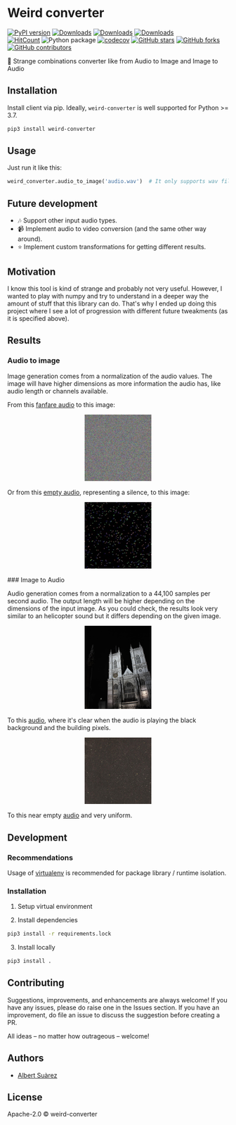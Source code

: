 # Weird converter

[![PyPI version](https://badge.fury.io/py/weird-converter.svg)](https://pypi.org/project/weird-converter/)
[![Downloads](https://pepy.tech/badge/weird-converter)](https://pepy.tech/project/weird-converter)
[![Downloads](https://pepy.tech/badge/weird-converter/month)](https://pepy.tech/project/weird-converter/month)
[![Downloads](https://pepy.tech/badge/weird-converter/week)](https://pepy.tech/project/weird-converter/week)
<br>
[![HitCount](http://hits.dwyl.io/AlbertSuarez/weird-converter.svg)](http://hits.dwyl.io/AlbertSuarez/weird-converter)
![Python package](https://github.com/AlbertSuarez/weird-converter/workflows/Python%20package/badge.svg)
[![codecov](https://codecov.io/gh/AlbertSuarez/weird-converter/branch/master/graph/badge.svg)](https://codecov.io/gh/AlbertSuarez/weird-converter)
[![GitHub stars](https://img.shields.io/github/stars/AlbertSuarez/weird-converter.svg)](https://GitHub.com/AlbertSuarez/weird-converter/stargazers/)
[![GitHub forks](https://img.shields.io/github/forks/AlbertSuarez/weird-converter.svg)](https://GitHub.com/AlbertSuarez/weird-converter/network/)
[![GitHub contributors](https://img.shields.io/github/contributors/AlbertSuarez/weird-converter.svg)](https://GitHub.com/AlbertSuarez/weird-converter/graphs/contributors/)

🔀 Strange combinations converter like from Audio to Image and Image to Audio

## Installation

Install client via pip. Ideally, `weird-converter` is well supported for Python >= 3.7.

```bash
pip3 install weird-converter
```

## Usage

Just run it like this:

```python
weird_converter.audio_to_image('audio.wav')  # It only supports wav files, for now.
```

## Future development

* 🎶 Support other input audio types.
* 📹 Implement audio to video conversion (and the same other way around).
* ⭐️ Implement custom transformations for getting different results.

## Motivation

I know this tool is kind of strange and probably not very useful. However, I wanted to play with numpy and try to understand in a deeper way the amount of stuff that this library can do. That's why I ended up doing this project where I see a lot of progression with different future tweakments (as it is specified above).

## Results

### Audio to image

Image generation comes from a normalization of the audio values. The image will have higher dimensions as more information the audio has, like audio length or channels available.

From this [fanfare audio](https://raw.githubusercontent.com/AlbertSuarez/weird-converter/master/examples/from_audio/fanfare.wav) to this image:

<p align="center">
  <img alt="Fanfare image" src="https://raw.githubusercontent.com/AlbertSuarez/weird-converter/master/examples/from_audio/fanfare.jpg" width="30%"/>
</p>

Or from this [empty audio](https://raw.githubusercontent.com/AlbertSuarez/weird-converter/master/examples/from_audio/silent.wav), representing a silence, to this image:

<p align="center">
  <img alt="Silent image" src="https://raw.githubusercontent.com/AlbertSuarez/weird-converter/master/examples/from_audio/silent.jpg" width="30%"/>
</p>
### Image to Audio

Audio generation comes from a normalization to a 44,100 samples per second audio. The output length will be higher depending on the dimensions of the input image. As you could check, the results look very similar to an helicopter sound but it differs depending on the given image.

<p align="center">
  <img alt="Church image" src="https://raw.githubusercontent.com/AlbertSuarez/weird-converter/master/examples/from_image/church.jpg" width="30%"/>
</p>

To this [audio](https://raw.githubusercontent.com/AlbertSuarez/weird-converter/master/examples/from_image/church.wav), where it's clear when the audio is playing the black background and the building pixels.

<p align="center">
  <img alt="Black image" src="https://raw.githubusercontent.com/AlbertSuarez/weird-converter/master/examples/from_image/black.jpg" width="30%"/>
</p>

To this near empty [audio](https://raw.githubusercontent.com/AlbertSuarez/weird-converter/master/examples/from_image/black.wav) and very uniform.

## Development

### Recommendations

Usage of [virtualenv](https://realpython.com/blog/python/python-virtual-environments-a-primer/) is recommended for package library / runtime isolation.

### Installation

1. Setup virtual environment

2. Install dependencies

  ```bash
  pip3 install -r requirements.lock
  ```

3. Install locally

  ```bash
  pip3 install .
  ```

## Contributing

Suggestions, improvements, and enhancements are always welcome! If you have any issues, please do raise one in the Issues section. If you have an improvement, do file an issue to discuss the suggestion before creating a PR.

All ideas – no matter how outrageous – welcome!

## Authors

- [Albert Suàrez](https://github.com/AlbertSuarez)

## License

Apache-2.0 © weird-converter
